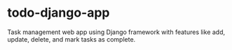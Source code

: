 # todo-django-app
Task management web app using Django framework with features like add, update, delete, and mark tasks as complete.
